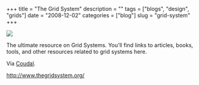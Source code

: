 +++
title = "The Grid System"
description = ""
tags = ["blogs", "design", "grids"]
date = "2008-12-02"
categories = ["blog"]
slug = "grid-system"
+++



  <div class="notebook-screenshot"><a href="http://www.thegridsystem.org/"><img src="//media.konigi.com/bluga/wt493540b9d46e8.jpg"/></a></div><p>The ultimate resource on Grid Systems. You'll find links to articles, books, tools, and other resources related to grid systems here. </p>
<p>Via <a href="http://coudal.com/archives/2008/12/the_grid_system.php">Coudal</a>.</p>
    
  <a href="http://www.thegridsystem.org/">http://www.thegridsystem.org/</a>

